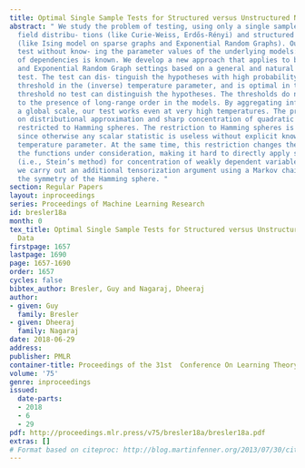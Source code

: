 ```yaml
---
title: Optimal Single Sample Tests for Structured versus Unstructured Network Data
abstract: " We study the problem of testing, using only a single sample, between mean
  field distribu- tions (like Curie-Weiss, Erdős-Rényi) and structured Gibbs distributions
  (like Ising model on sparse graphs and Exponential Random Graphs). Our goal is to
  test without know- ing the parameter values of the underlying models: only the structure
  of dependencies is known. We develop a new approach that applies to both the Ising
  and Exponential Random Graph settings based on a general and natural statistical
  test. The test can dis- tinguish the hypotheses with high probability above a certain
  threshold in the (inverse) temperature parameter, and is optimal in that below the
  threshold no test can distinguish the hypotheses. The thresholds do not correspond
  to the presence of long-range order in the models. By aggregating information at
  a global scale, our test works even at very high temperatures. The proofs are based
  on distributional approximation and sharp concentration of quadratic forms, when
  restricted to Hamming spheres. The restriction to Hamming spheres is necessary,
  since otherwise any scalar statistic is useless without explicit knowledge of the
  temperature parameter. At the same time, this restriction changes the behavior of
  the functions under consideration, making it hard to directly apply standard methods
  (i.e., Stein’s method) for concentration of weakly dependent variables. Instead,
  we carry out an additional tensorization argument using a Markov chain that respects
  the symmetry of the Hamming sphere. "
section: Regular Papers
layout: inproceedings
series: Proceedings of Machine Learning Research
id: bresler18a
month: 0
tex_title: Optimal Single Sample Tests for Structured versus Unstructured Network
  Data
firstpage: 1657
lastpage: 1690
page: 1657-1690
order: 1657
cycles: false
bibtex_author: Bresler, Guy and Nagaraj, Dheeraj
author:
- given: Guy
  family: Bresler
- given: Dheeraj
  family: Nagaraj
date: 2018-06-29
address: 
publisher: PMLR
container-title: Proceedings of the 31st  Conference On Learning Theory
volume: '75'
genre: inproceedings
issued:
  date-parts:
  - 2018
  - 6
  - 29
pdf: http://proceedings.mlr.press/v75/bresler18a/bresler18a.pdf
extras: []
# Format based on citeproc: http://blog.martinfenner.org/2013/07/30/citeproc-yaml-for-bibliographies/
---
```

